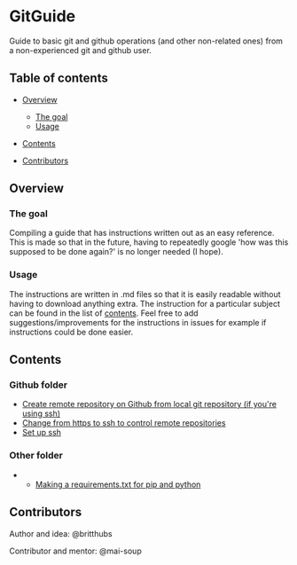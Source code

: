 # GitGuide
Guide to basic git and github operations (and other non-related ones) from a non-experienced git and github user.

## Table of contents
- [Overview](#overview)
  - [The goal](#the-goal)
  - [Usage](#usage)
- [Contents](#contents)

- [Contributors](#contributors)

## Overview

### The goal

Compiling a guide that has instructions written out as an easy reference. This is made so that in the future, having to repeatedly google 'how was this supposed to be done again?' is no longer needed (I hope).

### Usage
The instructions are written in .md files so that it is easily readable without having to download anything extra. The instruction for a particular subject can be found in the list of [contents](#contents). Feel free to add suggestions/improvements for the instructions in issues for example if instructions could be done easier.

## Contents

### Github folder
- [Create remote repository on Github from local git repository (if you're using ssh)](/Github/remoterepo.md)
- [Change from https to ssh to control remote repositories](/Github/changessh.md)
- [Set up ssh](/Github/setupssh.md)
### Other folder
- - [Making a requirements.txt for pip and python](/Other/requirementspip.md)
## Contributors
Author and idea: @britthubs

Contributor and mentor: @mai-soup

